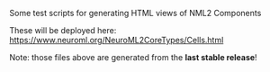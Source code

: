 Some test scripts for generating HTML views of NML2 Components

These will be deployed here: https://www.neuroml.org/NeuroML2CoreTypes/Cells.html

Note: those files above are generated from the **last stable release**!
